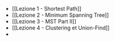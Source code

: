 - [[Lezione 1 - Shortest Path]]
- [[Lezione 2 - Minimum Spanning Tree]]
- [[Lezione 3 - MST Part II]]
- [[Lezione 4 - Clustering et Union-Find]]
- 